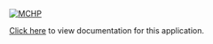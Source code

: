 [![MCHP](https://www.microchip.com/ResourcePackages/Microchip/assets/dist/images/logo.png)](https://www.microchip.com)

[Click here](https://internal.onlinedocs.microchip.com/v2/keyword-lookup?keyword=CSP_APPS_PIC32CM_SG_GC_TRUSTZONE_SYSTICK_PERIODIC_TIMEOUT&redirect=true) to view documentation for this application.
